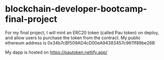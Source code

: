 # blockchain-developer-bootcamp-final-project
For my final project, I will mint an ERC20 token (called Pau token) on deploy, and allow users to purchase the token from the contract.
My public ethereum address is 0x34b7cBf509AD4cD00eA94383457c9611f89be26B

My dapp is hosted on https://pautoken.netlify.app/